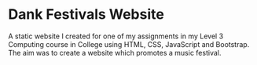 # Dank Festivals Website

A static website I created for one of my assignments in my Level 3 Computing course in College using HTML, CSS, JavaScript and Bootstrap. The aim was to create a website which promotes a music festival.




